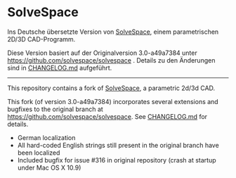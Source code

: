 SolveSpace
==========

Ins Deutsche übersetzte Version von [SolveSpace][], einem parametrischen 2D/3D CAD-Programm.

Diese Version basiert auf der Originalversion 3.0-a49a7384 unter https://github.com/solvespace/solvespace . Details zu den Änderungen sind in [CHANGELOG.md](https://github.com/ghoss/solvespace/blob/master/CHANGELOG.md) aufgeführt.

---

This repository contains a fork of [SolveSpace][], a parametric 2d/3d CAD.

[solvespace]: http://solvespace.com

This fork (of version 3.0-a49a7384) incorporates several extensions and bugfixes to the original branch at https://github.com/solvespace/solvespace. See [CHANGELOG.md](https://github.com/ghoss/solvespace/blob/master/CHANGELOG.md) for details.

* German localization
* All hard-coded English strings still present in the original branch have been localized
* Included bugfix for issue #316 in original repository (crash at startup under Mac OS X 10.9)
